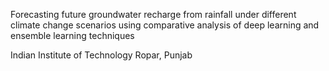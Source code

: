 Forecasting future groundwater recharge from rainfall under different climate change scenarios using comparative analysis of deep learning and ensemble learning techniques

Indian Institute of Technology Ropar, Punjab
 
